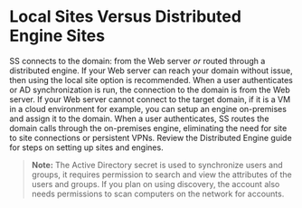 [title]: # (Local Sites Versus Distributed Engine Sites)
[tags]: # (Local Sites Versus Distributed Engine Sites)
[priority]: # (60)

# Local Sites Versus Distributed Engine Sites

SS connects to the domain: from the Web server _or_ routed through a distributed engine. If your Web server can reach your domain without issue, then using the local site option is recommended. When a user authenticates or AD synchronization is run, the connection to the domain is from the Web server. If your Web server cannot connect to the target domain, if it is a VM in a cloud environment for example, you can setup an engine on-premises and assign it to the domain. When a user authenticates, SS routes the domain calls through the on-premises engine, eliminating the need for site to site connections or persistent VPNs. Review the Distributed Engine guide for steps on setting up sites and engines.

> **Note:** The Active Directory secret is used to synchronize users and groups, it requires permission to search and view the attributes of the users and groups. If you plan on using discovery, the account also needs permissions to scan computers on the network for accounts.
